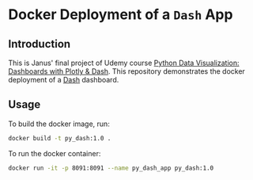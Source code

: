 # Docker Deployment of a `Dash` App

## Introduction

This is Janus' final project of Udemy course [Python Data Visualization: Dashboards with Plotly & Dash](https://www.udemy.com/course-dashboard-redirect/?course_id=5157698).
This repository demonstrates the docker deployment of a [Dash](https://dash.plotly.com/) dashboard.

## Usage

To build the docker image, run:
```bash
docker build -t py_dash:1.0 .
```

To run the docker container:
```bash
docker run -it -p 8091:8091 --name py_dash_app py_dash:1.0
```
